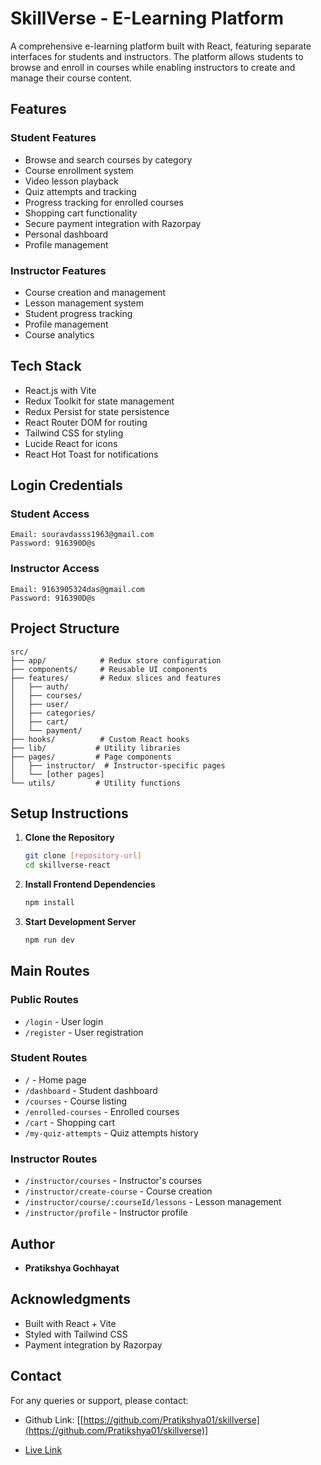 # SkillVerse - E-Learning Platform

A comprehensive e-learning platform built with React, featuring separate interfaces for students and instructors. The platform allows students to browse and enroll in courses while enabling instructors to create and manage their course content.

## Features

### Student Features

- Browse and search courses by category
- Course enrollment system
- Video lesson playback
- Quiz attempts and tracking
- Progress tracking for enrolled courses
- Shopping cart functionality
- Secure payment integration with Razorpay
- Personal dashboard
- Profile management

### Instructor Features

- Course creation and management
- Lesson management system
- Student progress tracking
- Profile management
- Course analytics

## Tech Stack

- React.js with Vite
- Redux Toolkit for state management
- Redux Persist for state persistence
- React Router DOM for routing
- Tailwind CSS for styling
- Lucide React for icons
- React Hot Toast for notifications

## Login Credentials

### Student Access

```
Email: souravdasss1963@gmail.com
Password: 916390D@s
```

### Instructor Access

```
Email: 9163905324das@gmail.com
Password: 916390D@s
```

## Project Structure

```
src/
├── app/            # Redux store configuration
├── components/     # Reusable UI components
├── features/       # Redux slices and features
│   ├── auth/
│   ├── courses/
│   ├── user/
│   ├── categories/
│   ├── cart/
│   └── payment/
├── hooks/          # Custom React hooks
├── lib/           # Utility libraries
├── pages/         # Page components
│   ├── instructor/  # Instructor-specific pages
│   └── [other pages]
└── utils/         # Utility functions
```

## Setup Instructions

1. **Clone the Repository**

   ```bash
   git clone [repository-url]
   cd skillverse-react
   ```

2. **Install Frontend Dependencies**

   ```bash
   npm install
   ```

3. **Start Development Server**
   ```bash
   npm run dev
   ```

## Main Routes

### Public Routes

- `/login` - User login
- `/register` - User registration

### Student Routes

- `/` - Home page
- `/dashboard` - Student dashboard
- `/courses` - Course listing
- `/enrolled-courses` - Enrolled courses
- `/cart` - Shopping cart
- `/my-quiz-attempts` - Quiz attempts history

### Instructor Routes

- `/instructor/courses` - Instructor's courses
- `/instructor/create-course` - Course creation
- `/instructor/course/:courseId/lessons` - Lesson management
- `/instructor/profile` - Instructor profile

## Author

- **Pratikshya Gochhayat**

## Acknowledgments

- Built with React + Vite
- Styled with Tailwind CSS
- Payment integration by Razorpay

## Contact

For any queries or support, please contact:

- Github Link: [[https://github.com/Pratikshya01/skillverse](https://github.com/Pratikshya01/skillverse)]

- [Live Link](https://skillverse-udemy-clone.netlify.app/login)
